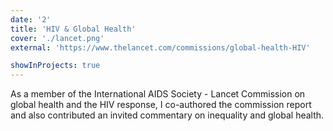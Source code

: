 ```yaml
---
date: '2'
title: 'HIV & Global Health'
cover: './lancet.png'
external: 'https://www.thelancet.com/commissions/global-health-HIV'

showInProjects: true
---
```


As a member of the International AIDS Society - Lancet Commission on global health and the HIV response, I co-authored the commission report and also contributed an invited commentary on inequality and global health.
